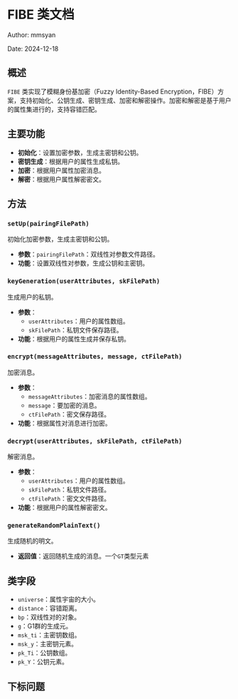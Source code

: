 # FIBE 类文档

Author:  mmsyan

Date: 2024-12-18

## 概述

`FIBE` 类实现了模糊身份基加密（Fuzzy Identity-Based Encryption，FIBE）方案，支持初始化、公钥生成、密钥生成、加密和解密操作。加密和解密是基于用户的属性集进行的，支持容错匹配。

## 主要功能

- **初始化**：设置加密参数，生成主密钥和公钥。
- **密钥生成**：根据用户的属性生成私钥。
- **加密**：根据用户属性加密消息。
- **解密**：根据用户属性解密密文。

## 方法

### `setUp(pairingFilePath)`
初始化加密参数，生成主密钥和公钥。

- **参数**：`pairingFilePath`：双线性对参数文件路径。
- **功能**：设置双线性对参数，生成公钥和主密钥。

### `keyGeneration(userAttributes, skFilePath)`
生成用户的私钥。

- **参数**：
    - `userAttributes`：用户的属性数组。
    - `skFilePath`：私钥文件保存路径。
- **功能**：根据用户的属性生成并保存私钥。

### `encrypt(messageAttributes, message, ctFilePath)`
加密消息。

- **参数**：
    - `messageAttributes`：加密消息的属性数组。
    - `message`：要加密的消息。
    - `ctFilePath`：密文保存路径。
- **功能**：根据属性对消息进行加密。

### `decrypt(userAttributes, skFilePath, ctFilePath)`
解密消息。

- **参数**：
    - `userAttributes`：用户的属性数组。
    - `skFilePath`：私钥文件路径。
    - `ctFilePath`：密文文件路径。
- **功能**：根据用户的属性解密密文。

### `generateRandomPlainText()`
生成随机的明文。

- **返回值**：返回随机生成的消息。一个`GT`类型元素

## 类字段

- `universe`：属性宇宙的大小。
- `distance`：容错距离。
- `bp`：双线性对的对象。
- `g`：G1群的生成元。
- `msk_ti`：主密钥数组。
- `msk_y`：主密钥元素。
- `pk_Ti`：公钥数组。
- `pk_Y`：公钥元素。


## 下标问题
